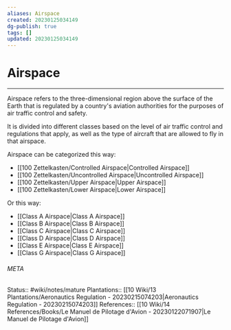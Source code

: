 ```yaml
---
aliases: Airspace
created: 20230125034149
dg-publish: true
tags: []
updated: 20230125034149
---
```

# Airspace
---
Airspace refers to the three-dimensional region above the surface of the Earth that is regulated by a country's aviation authorities for the purposes of air traffic control and safety.

It is divided into different classes based on the level of air traffic control and regulations that apply, as well as the type of aircraft that are allowed to fly in that airspace.

Airspace can be categorized this way:
- [[100 Zettelkasten/Controlled Airspace\|Controlled Airspace]]
- [[100 Zettelkasten/Uncontrolled Airspace\|Uncontrolled Airspace]]
- [[100 Zettelkasten/Upper Airspace\|Upper Airspace]]
- [[100 Zettelkasten/Lower Airspace\|Lower Airspace]]

Or this way:
- [[Class A Airspace\|Class A Airspace]]
- [[Class B Airspace\|Class B Airspace]]
- [[Class C Airspace\|Class C Airspace]]
- [[Class D Airspace\|Class D Airspace]]
- [[Class E Airspace\|Class E Airspace]]
- [[Class G Airspace\|Class G Airspace]]



###### META
Status:: #wiki/notes/mature 
Plantations:: [[10 Wiki/13 Plantations/Aeronautics Regulation - 20230215074203\|Aeronautics Regulation - 20230215074203]]
References:: [[10 Wiki/14 References/Books/Le Manuel de Pilotage d'Avion - 20230122071907\|Le Manuel de Pilotage d'Avion]]
